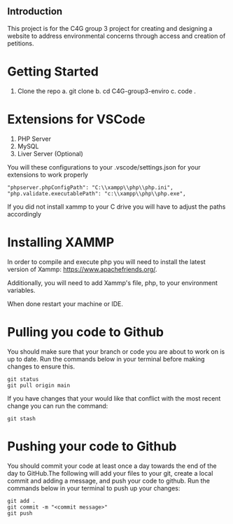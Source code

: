## Introduction
This project is for the C4G group 3 project for creating and designing a website to address environmental concerns through access and creation of petitions.
# Getting Started

1. Clone the repo
a. git clone <github repository>
b. cd C4G-group3-enviro
c. code .

# Extensions for VSCode
1. PHP Server
2. MySQL
3. Liver Server (Optional)

You will these configurations to your .vscode/settings.json for your extensions to work properly

```
"phpserver.phpConfigPath": "C:\\xampp\\php\\php.ini",
"php.validate.executablePath": "c:\\xampp\\php\\php.exe",
```

If you did not install xammp to your C drive you will have to adjust the paths accordingly

# Installing XAMMP
In order to compile and execute php you will need to install the latest version of Xammp: https://www.apachefriends.org/.

Additionally, you will need to add Xammp's file, php, to your environment variables. 

When done restart your machine or IDE.




# Pulling you code to Github
You should make sure that your branch or code you are about to work on is up to date. Run the commands below in your terminal before making changes to ensure this.

```
git status
git pull origin main
```

If you have changes that your would like that conflict with the most recent change you can run the command:
```
git stash
```

# Pushing your code to Github
You should commit your code at least once a day towards the end of the day to GitHub.The following will add your files to your git, create a local commit and adding a message, and push your code to github. Run the commands below in your terminal to push up your changes: 
```
git add .
git commit -m "<commit message>"
git push
```

